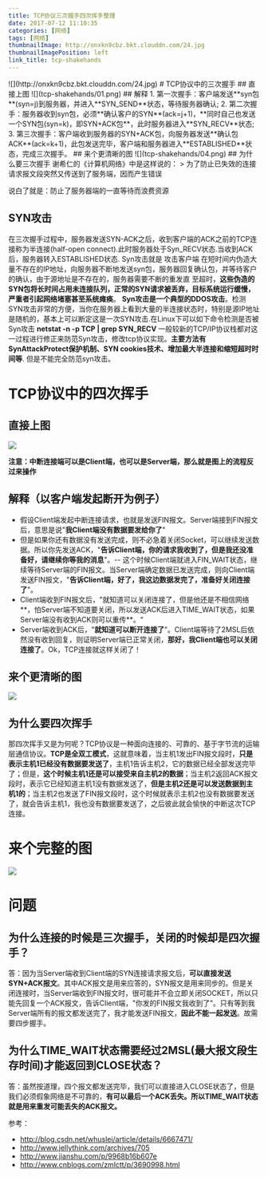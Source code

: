 ```yaml
---
title: TCP协议三次握手四次挥手整理
date: 2017-07-12 11:10:35
categories: [网络]
tags: [网络]
thumbnailImage: http://onxkn9cbz.bkt.clouddn.com/24.jpg	
thumbnailImagePosition: left
link_title: tcp-shakehands
---
```

<span/>
<!--more-->
![](http://onxkn9cbz.bkt.clouddn.com/24.jpg)
<!-- toc -->
#  TCP协议中的三次握手
## 直接上图
![](tcp-shakehands/01.png)
## 解释
1. 第一次握手：客户端发送**syn包**(syn=j)到服务器，并进入**SYN_SEND**状态，等待服务器确认;
2. 第二次握手：服务器收到syn包，必须**确认客户的SYN**(ack=j+1)，**同时自己也发送一个SYN包(syn=k)，即SYN+ACK包**，此时服务器进入**SYN_RECV**状态;
3. 第三次握手：客户端收到服务器的SYN+ACK包，向服务器发送**确认包ACK**(ack=k+1)，此包发送完毕，客户端和服务器进入**ESTABLISHED**状态，完成三次握手。
## 来个更清晰的图
![](tcp-shakehands/04.png)
## 为什么要三次握手
谢希仁的《计算机网络》中是这样说的：
> 为了防止已失效的连接请求报文段突然又传送到了服务端，因而产生错误

说白了就是：防止了服务器端的一直等待而浪费资源

## SYN攻击
在三次握手过程中，服务器发送SYN-ACK之后，收到客户端的ACK之前的TCP连接称为半连接(half-open connect).此时服务器处于Syn_RECV状态.当收到ACK后，服务器转入ESTABLISHED状态.
Syn攻击就是 攻击客户端 在短时间内伪造大量不存在的IP地址，向服务器不断地发送syn包，服务器回复确认包，并等待客户的确认，由于源地址是不存在的，服务器需要不断的重发直 至超时，**这些伪造的SYN包将长时间占用未连接队列，正常的SYN请求被丢弃，目标系统运行缓慢，严重者引起网络堵塞甚至系统瘫痪**。
**Syn攻击是一个典型的DDOS攻击**。检测SYN攻击非常的方便，当你在服务器上看到大量的半连接状态时，特别是源IP地址是随机的，基本上可以断定这是一次SYN攻击.在Linux下可以如下命令检测是否被Syn攻击
**netstat -n -p TCP | grep SYN_RECV**
一般较新的TCP/IP协议栈都对这一过程进行修正来防范Syn攻击，修改tcp协议实现。**主要方法有SynAttackProtect保护机制、SYN cookies技术、增加最大半连接和缩短超时时间等**.
但是不能完全防范syn攻击。

# TCP协议中的四次挥手
## 直接上图
![](tcp-shakehands/02.png)

**注意：中断连接端可以是Client端，也可以是Server端，那么就是图上的流程反过来操作**

## 解释（以客户端发起断开为例子）
- 假设Client端发起中断连接请求，也就是发送FIN报文。Server端接到FIN报文后，意思是说"**我Client端没有数据要发给你了**"
- 但是如果你还有数据没有发送完成，则不必急着关闭Socket，可以继续发送数据。所以你先发送ACK，"**告诉Client端，你的请求我收到了，但是我还没准备好，请继续你等我的消息**"。-- 这个时候Client端就进入FIN_WAIT状态，继续等待Server端的FIN报文。当Server端确定数据已发送完成，则向Client端发送FIN报文，"**告诉Client端，好了，我这边数据发完了，准备好关闭连接了**"。
- Client端收到FIN报文后，"就知道可以关闭连接了，但是他还是不相信网络**，怕Server端不知道要关闭，所以发送ACK后进入TIME_WAIT状态，如果Server端没有收到ACK则可以重传**。“
- Server端收到ACK后，"**就知道可以断开连接了**"。Client端等待了2MSL后依然没有收到回复，则证明Server端已正常关闭，**那好，我Client端也可以关闭连接了**。Ok，TCP连接就这样关闭了！

## 来个更清晰的图
![](tcp-shakehands/05.png)

## 为什么要四次挥手
那四次挥手又是为何呢？TCP协议是一种面向连接的、可靠的、基于字节流的运输层通信协议。**TCP是全双工模式**，这就意味着，当主机1发出FIN报文段时，**只是表示主机1已经没有数据要发送了**，主机1告诉主机2，它的数据已经全部发送完毕了；但是，**这个时候主机1还是可以接受来自主机2的数据**；当主机2返回ACK报文段时，表示它已经知道主机1没有数据发送了，**但是主机2还是可以发送数据到主机1的**；当主机2也发送了FIN报文段时，这个时候就表示主机2也没有数据要发送了，就会告诉主机1，我也没有数据要发送了，之后彼此就会愉快的中断这次TCP连接。

# 来个完整的图
![](tcp-shakehands/03.png)

# 问题
## 为什么连接的时候是三次握手，关闭的时候却是四次握手？
答：因为当Server端收到Client端的SYN连接请求报文后，**可以直接发送SYN+ACK报文**。其中ACK报文是用来应答的，SYN报文是用来同步的。但是关闭连接时，当Server端收到FIN报文时，很可能并不会立即关闭SOCKET，所以只能先回复一个ACK报文，告诉Client端，"你发的FIN报文我收到了"。只有等到我Server端所有的报文都发送完了，我才能发送FIN报文，**因此不能一起发送**。故需要四步握手。

## 为什么TIME_WAIT状态需要经过2MSL(最大报文段生存时间)才能返回到CLOSE状态？
答：虽然按道理，四个报文都发送完毕，我们可以直接进入CLOSE状态了，但是我们必须假象网络是不可靠的，**有可以最后一个ACK丢失。所以TIME_WAIT状态就是用来重发可能丢失的ACK报文。**

参考：
- http://blog.csdn.net/whuslei/article/details/6667471/
- http://www.jellythink.com/archives/705
- http://www.jianshu.com/p/9968b16b607e
- http://www.cnblogs.com/zmlctt/p/3690998.html

